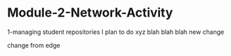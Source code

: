 # Module-2-Network-Activity
1-managing student repositories
I plan to do xyz
blah blah blah
new change


change from edge
